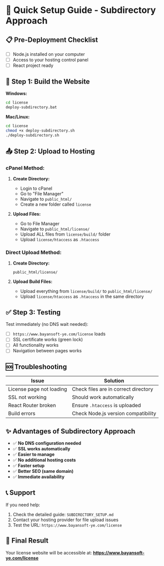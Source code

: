 # 🚀 Quick Setup Guide - Subdirectory Approach

## 📋 Pre-Deployment Checklist

- [ ] Node.js installed on your computer
- [ ] Access to your hosting control panel
- [ ] React project ready

## 🔧 Step 1: Build the Website

**Windows:**
```cmd
cd license
deploy-subdirectory.bat
```

**Mac/Linux:**
```bash
cd license
chmod +x deploy-subdirectory.sh
./deploy-subdirectory.sh
```

## 📤 Step 2: Upload to Hosting

### cPanel Method:
1. **Create Directory:**
   - Login to cPanel
   - Go to "File Manager"
   - Navigate to `public_html/`
   - Create a new folder called `license`

2. **Upload Files:**
   - Go to File Manager
   - Navigate to `public_html/license/`
   - Upload ALL files from `license/build/` folder
   - Upload `license/htaccess` as `.htaccess`

### Direct Upload Method:
1. **Create Directory:**
   ```
   public_html/license/
   ```

2. **Upload Build Files:**
   - Upload everything from `license/build/` to `public_html/license/`
   - Upload `license/htaccess` as `.htaccess` in the same directory

## ✅ Step 3: Testing

Test immediately (no DNS wait needed):
- [ ] `https://www.bayansoft-ye.com/license` loads
- [ ] SSL certificate works (green lock)
- [ ] All functionality works
- [ ] Navigation between pages works

## 🆘 Troubleshooting

| Issue | Solution |
|-------|----------|
| License page not loading | Check files are in correct directory |
| SSL not working | Should work automatically |
| React Router broken | Ensure `.htaccess` is uploaded |
| Build errors | Check Node.js version compatibility |

## ✨ Advantages of Subdirectory Approach

- ✅ **No DNS configuration needed**
- ✅ **SSL works automatically**
- ✅ **Easier to manage**
- ✅ **No additional hosting costs**
- ✅ **Faster setup**
- ✅ **Better SEO (same domain)**
- ✅ **Immediate availability**

## 📞 Support

If you need help:
1. Check the detailed guide: `SUBDIRECTORY_SETUP.md`
2. Contact your hosting provider for file upload issues
3. Test the URL: `https://www.bayansoft-ye.com/license`

## 🎯 Final Result

Your license website will be accessible at:
**https://www.bayansoft-ye.com/license** 